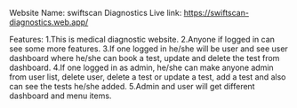 Website Name: swiftscan Diagnostics
Live link: https://swiftscan-diagnostics.web.app/

Features:
1.This is medical diagnostic website. 
2.Anyone if logged in can see some more features. 
3.If one logged in he/she will be user and see user dashboard where he/she can book a test, update and delete the test from dashboard. 
4.If one logged in as admin, he/she can make anyone admin from user list, delete user, delete a test or update a test, add a test and also can see the tests he/she added. 
5.Admin and user will get different dashboard and menu items.
